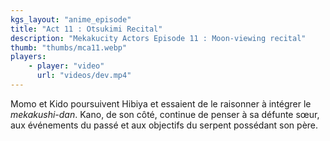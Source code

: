 ```yaml
---
kgs_layout: "anime_episode"
title: "Act 11 : Otsukimi Recital"
description: "Mekakucity Actors Episode 11 : Moon-viewing recital"
thumb: "thumbs/mca11.webp"
players:
    - player: "video"
      url: "videos/dev.mp4"
---
```


Momo et Kido poursuivent Hibiya et essaient de le raisonner à intégrer le *mekakushi-dan*. Kano, de son côté, continue de penser à sa défunte sœur, aux événements du passé et aux objectifs du serpent possédant son père.
